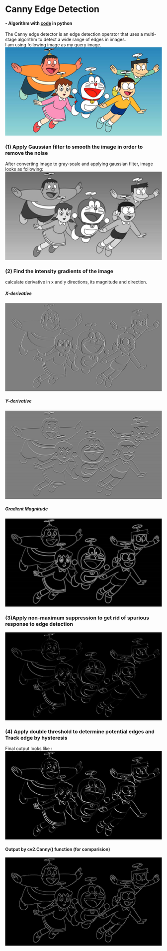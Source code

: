 
# Canny Edge Detection

#### - Algorithm with [code](https://github.com/Shreeyash-iitr/Image_Processing/blob/master/Canny%20Edge%20Detection/code.py) in python

The Canny edge detector is an edge detection operator that uses a multi-stage algorithm to detect a wide range of edges in images.  
I am using following image as my query image. ![](nobita.jpg)

### (1) Apply Gaussian filter to smooth the image in order to remove the noise

After converting image to gray-scale and applying gaussian filter, image looks as following: ![](images/gaussian.jpg)

### (2) Find the intensity gradients of the image

calculate derivative in x and y directions, its magnitude and direction.

##### X-derivative

![](images/dx.jpg)

##### Y-derivative

![](images/dy.png)

##### Gradient Magnitude

![](images/grad_magnitude.png)

### (3)Apply non-maximum suppression to get rid of spurious response to edge detection

![](images/non_maximal.png)

### (4) Apply double threshold to determine potential edges and Track edge by hysteresis

Final output looks like : ![](images/output.jpg)

#### Output by cv2.Canny() function (for comparision)

![](images/cv2.Canny.jpg)
